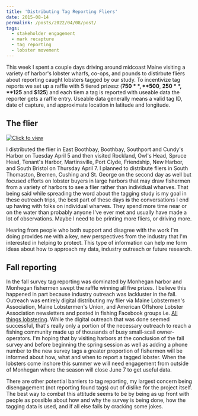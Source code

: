 ```yaml
---
title: 'Distributing Tag Reporting Fliers'
date: 2015-08-14
permalink: /posts/2022/04/08/post/
tags:
  - stakeholder engagement
  - mark recapture
  - tag reporting
  - lobster movement
---
```


This week I spent a couple days driving around midcoast Maine visiting a variety of harbor's lobster wharfs, co-ops, and pounds to distirbute fliers about reporting caught lobsters tagged by our study. To incentivize tag reports we set up a raffle with 5 tiered prizesz (**$750**, **$500**, **$250**, **$125** and **$125**) and each tiem a tag is reported with useable data the reporter gets a raffle entry. Useable data generally means a valid tag ID, date of capture, and approximate location in latitude and longitude. 

The flier
------
[![Click to view](https://everett-rzeszow.github.io/images/Have.you.caught.a.tagged.lobster.png)](https://everett-rzeszow.github.io/images/Have.you.caught.a.tagged.lobster.png)

I distributed the flier in East Boothbay, Boothbay, Southport and Cundy's Harbor on Tuesday April 5 and then visited Rockland, Owl's Head, Spruce Head, Tenant's Harbor, Martinsville, Port Clyde, Friendship, New Harbor, and South Bristol on Thursday April 7. I planned to distribute fliers in South Thomaston, Bremen, Cushing and St. George on the second day as well but focused efforts on lobster buyers in large harbors that may draw fishermen from a variety of harbors to see a flier rather than individual wharves. That being said while spreading the word about the tagging study is my goal in these outreach trips, the best part of these days **is** the conversations I end up having with folks on individual wharves. They spend more time near or on the water than probably anyone I've ever met and usually have made a lot of observations. Maybe I need to be printing more fliers, or driving more.

Hearing from people who both support and disagree with the work I'm doing provides me with a key, new perspectives from the industry that I'm interested in helping to protect. This type of information can help me form ideas about how to approach my data, industry outreach or future research. 

Fall reporting
------
In the fall survey tag reporting was dominated by Monhegan harbor and Monhegan fishermen swept the raffle winning all five prizes. I believe this happened in part because industry outreach was lackluster in the fall. Outreach was entirely digital distributing my flier via Maine Lobstermen's Association, Maine Lobstermen's Union, and American Offshore Lobster Association newsletters and posted in fishing Facebook groups i.e. [All things lobstering](https://www.facebook.com/groups/1589283464618222/about/). While the digital outreach that was done seemed successful, that's really only a portion of the necessary outreach to reach a fishing community made up of thousands of busy small-scall owner-operators. I'm hoping that by visiting harbors at the conclusion of the fall survey and before beginning the spring session as well as adding a phone number to the new survey tags a greater proportion of fishermen will be informed about how, what and when to report a tagged lobster. When the lobsters come inshore this summer we will need engagement from outside of Monhegan where the season will close June 7 to get useful data. 

There are other potential barriers to tag reporting, my largest concern being disengagement (not reporting found tags) out of dislike for the project itself. The best way to combat this attitude seems to be by being as up front with people as possible about how and why the survey is being done, how the tagging data is used, and if all else fails by cracking some jokes. 
